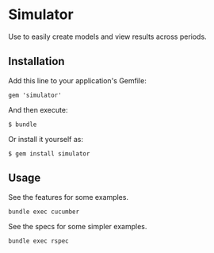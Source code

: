 # Simulator

Use to easily create models and view results across periods. 

## Installation

Add this line to your application's Gemfile:

    gem 'simulator'

And then execute:

    $ bundle

Or install it yourself as:

    $ gem install simulator

## Usage

See the features for some examples.

    bundle exec cucumber

See the specs for some simpler examples.

    bundle exec rspec


